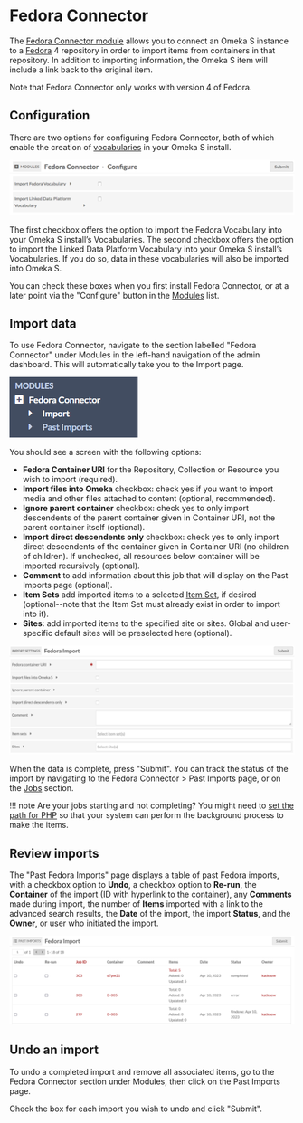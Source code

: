 # Fedora Connector

The [Fedora Connector module](https://omeka.org/s/modules/FedoraConnector) allows you to connect an Omeka S instance to a [Fedora](https://duraspace.org/fedora/) 4 repository in order to import items from containers in that repository. In addition to importing information, the Omeka S item will include a link back to the original item.

Note that Fedora Connector only works with version 4 of Fedora.

## Configuration
There are two options for configuring Fedora Connector, both of which enable the creation of [vocabularies](../content/vocabularies.md) in your Omeka S install.

![Two checkbox options, the first being “Import Fedora Vocabulary” and the second “Import Linked Data Platform Vocabulary”](../modules/modulesfiles/fc_config.png)

The first checkbox offers the option to import the Fedora Vocabulary into your Omeka S install’s Vocabularies. The second checkbox offers the option to import the Linked Data Platform Vocabulary into your Omeka S install’s Vocabularies. If you do so, data in these vocabularies will also be imported into Omeka S.

You can check these boxes when you first install Fedora Connector, or at a later point via the "Configure" button in the [Modules](index) list.

## Import data
To use Fedora Connector, navigate to the section labelled "Fedora Connector" under Modules in the left-hand navigation of the admin dashboard. This will automatically take you to the Import page.

![Fedora Connector navigation option with two options for Import and Past Imports](../modules/modulesfiles/fc_nav.png)

You should see a screen with the following options:

* **Fedora Container URI** for the Repository, Collection or Resource you wish to import (required).
* **Import files into Omeka** checkbox: check yes if you want to import media and other files attached to content (optional, recommended).
* **Ignore parent container** checkbox: check yes to only import descendents of the parent container given in Container URI, not the parent container itself (optional).
* **Import direct descendents only** checkbox: check yes to only import direct descendents of the container given in Container URI (no children of children). If unchecked, all resources below container will be imported recursively (optional).
* **Comment** to add information about this job that will display on the Past Imports page (optional).
* **Item Sets** add imported items to a selected [Item Set](../content/item-sets.md), if desired (optional--note that the Item Set must already exist in order to import into it).
* **Sites**: add imported items to the specified site or sites. Global and user-specific default sites will be preselected here (optional).

![Screenshot of the field options for Fedora Connector](../modules/modulesfiles/fc_options.png)

When the data is complete, press "Submit". You can track the status of the import by navigating to the Fedora Connector > Past Imports page, or on the [Jobs](../admin/jobs.md) section.

!!! note
	Are your jobs starting and not completing? You might need to [set the path for PHP](../configuration.md#php-path) so that your system can perform the background process to make the items.

## Review imports

The "Past Fedora Imports" page displays a table of past Fedora imports, with a checkbox option to **Undo**, a checkbox option to **Re-run**, the **Container** of the import (ID with hyperlink to the container), any **Comments** made during import, the number of **Items** imported with a link to the advanced search results, the **Date** of the import, the import **Status**, and the **Owner**, or user who initiated the import.

![Table of past imports showing one completed import, one import that resulted in an error, and one undone import](../modules/modulesfiles/fedora_past.png)

## Undo an import
To undo a completed import and remove all associated items, go to the Fedora Connector section under Modules, then click on the Past Imports page.

Check the box for each import you wish to undo and click "Submit".
